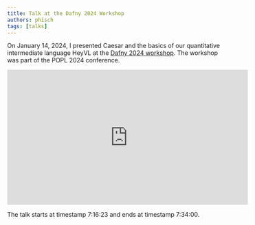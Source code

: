 ```yaml
---
title: Talk at the Dafny 2024 Workshop
authors: phisch
tags: [talks]
---
```


On January 14, 2024, I presented Caesar and the basics of our quantitative intermediate language HeyVL at the [Dafny 2024 workshop](https://popl24.sigplan.org/home/dafny-2024).
The workshop was part of the POPL 2024 conference.

<iframe width="560" height="315" src="https://www.youtube-nocookie.com/embed/ZLcDieBq05o?si=Cy36J26qvXpckR3q&amp;start=26188" title="YouTube video player" frameborder="0" allow="accelerometer; autoplay; clipboard-write; encrypted-media; gyroscope; picture-in-picture; web-share" allowfullscreen></iframe>

The talk starts at timestamp 7:16:23 and ends at timestamp 7:34:00.
